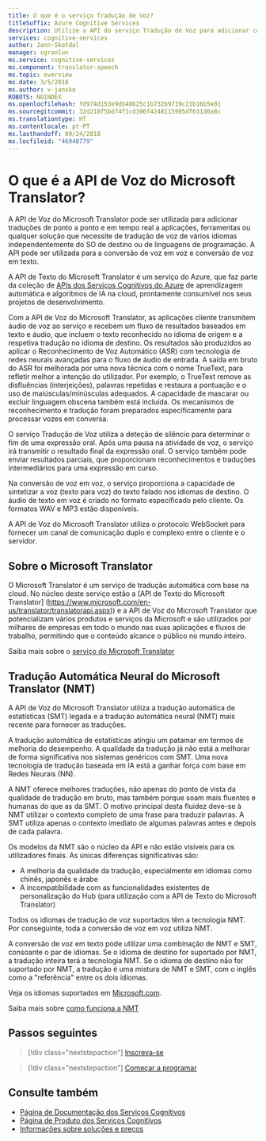 ```yaml
---
title: O que é o serviço Tradução de Voz?
titleSuffix: Azure Cognitive Services
description: Utilize a API do serviço Tradução de Voz para adicionar conversão de voz em voz e conversão de voz em texto das suas aplicações.
services: cognitive-services
author: Jann-Skotdal
manager: cgronlun
ms.service: cognitive-services
ms.component: translator-speech
ms.topic: overview
ms.date: 3/5/2018
ms.author: v-jansko
ROBOTS: NOINDEX
ms.openlocfilehash: fd974d153e9db48b25c1b732b9719c21b16b5e01
ms.sourcegitcommit: 32d218f5bd74f1cd106f4248115985df631d0a8c
ms.translationtype: HT
ms.contentlocale: pt-PT
ms.lasthandoff: 09/24/2018
ms.locfileid: "46948779"
---
```

# <a name="what-is-translator-speech-api"></a>O que é a API de Voz do Microsoft Translator?
A API de Voz do Microsoft Translator pode ser utilizada para adicionar traduções de ponto a ponto e em tempo real a aplicações, ferramentas ou qualquer solução que necessite de tradução de voz de vários idiomas independentemente do SO de destino ou de linguagens de programação. A API pode ser utilizada para a conversão de voz em voz e conversão de voz em texto.

A API de Texto do Microsoft Translator é um serviço do Azure, que faz parte da coleção de [APIs dos Serviços Cognitivos do Azure](https://docs.microsoft.com/azure/#pivot=products&panel=cognitive) de aprendizagem automática e algoritmos de IA na cloud, prontamente consumível nos seus projetos de desenvolvimento.

Com a API de Voz do Microsoft Translator, as aplicações cliente transmitem áudio de voz ao serviço e recebem um fluxo de resultados baseados em texto e áudio, que incluem o texto reconhecido no idioma de origem e a respetiva tradução no idioma de destino. Os resultados são produzidos ao aplicar o Reconhecimento de Voz Automático (ASR) com tecnologia de redes neurais avançadas para o fluxo de áudio de entrada. A saída em bruto do ASR foi melhorada por uma nova técnica com o nome TrueText, para refletir melhor a intenção do utilizador. Por exemplo, o TrueText remove as disfluências (interjeições), palavras repetidas e restaura a pontuação e o uso de maiúsculas/minúsculas adequados. A capacidade de mascarar ou excluir linguagem obscena também está incluída. Os mecanismos de reconhecimento e tradução foram preparados especificamente para processar vozes em conversa. 

O serviço Tradução de Voz utiliza a deteção de silêncio para determinar o fim de uma expressão oral. Após uma pausa na atividade de voz, o serviço irá transmitir o resultado final da expressão oral. O serviço também pode enviar resultados parciais, que proporcionam reconhecimentos e traduções intermediários para uma expressão em curso. 

Na conversão de voz em voz, o serviço proporciona a capacidade de sintetizar a voz (texto para voz) do texto falado nos idiomas de destino. O áudio de texto em voz é criado no formato especificado pelo cliente. Os formatos WAV e MP3 estão disponíveis.

A API de Voz do Microsoft Translator utiliza o protocolo WebSocket para fornecer um canal de comunicação duplo e complexo entre o cliente e o servidor. 

## <a name="about-microsoft-translator"></a>Sobre o Microsoft Translator
O Microsoft Translator é um serviço de tradução automática com base na cloud. No núcleo deste serviço estão a [API de Texto do Microsoft Translator] (https://www.microsoft.com/en-us/translator/translatorapi.aspx)) e a API de Voz do Microsoft Translator que potencializam vários produtos e serviços da Microsoft e são utilizados por milhares de empresas em todo o mundo nas suas aplicações e fluxos de trabalho, permitindo que o conteúdo alcance o público no mundo inteiro.

Saiba mais sobre o [serviço do Microsoft Translator](https://www.microsoft.com/en-us/translator/home.aspx)

## <a name="microsoft-translator-neural-machine-translation-nmt"></a>Tradução Automática Neural do Microsoft Translator (NMT)
A API de Voz do Microsoft Translator utiliza a tradução automática de estatísticas (SMT) legada e a tradução automática neural (NMT) mais recente para fornecer as traduções.

A tradução automática de estatísticas atingiu um patamar em termos de melhoria do desempenho. A qualidade da tradução já não está a melhorar de forma significativa nos sistemas genéricos com SMT. Uma nova tecnologia de tradução baseada em IA está a ganhar força com base em Redes Neurais (NN).

A NMT oferece melhores traduções, não apenas do ponto de vista da qualidade de tradução em bruto, mas também porque soam mais fluentes e humanas do que as da SMT. O motivo principal desta fluidez deve-se à NMT utilizar o contexto completo de uma frase para traduzir palavras. A SMT utiliza apenas o contexto imediato de algumas palavras antes e depois de cada palavra.

Os modelos da NMT são o núcleo da API e não estão visíveis para os utilizadores finais. As únicas diferenças significativas são:
* A melhoria da qualidade da tradução, especialmente em idiomas como chinês, japonês e árabe
* A incompatibilidade com as funcionalidades existentes de personalização do Hub (para utilização com a API de Texto do Microsoft Translator)

Todos os idiomas de tradução de voz suportados têm a tecnologia NMT. Por conseguinte, toda a conversão de voz em voz utiliza NMT. 

A conversão de voz em texto pode utilizar uma combinação de NMT e SMT, consoante o par de idiomas. Se o idioma de destino for suportado por NMT, a tradução inteira terá a tecnologia NMT. Se o idioma de destino não for suportado por NMT, a tradução é uma mistura de NMT e SMT, com o inglês como a "referência" entre os dois idiomas. 

Veja os idiomas suportados em [Microsoft.com](https://www.microsoft.com/en-us/translator/languages.aspx). 

Saiba mais sobre [como funciona a NMT](https://www.microsoft.com/en-us/translator/mt.aspx#nnt)

## <a name="next-steps"></a>Passos seguintes

> [!div class="nextstepaction"]
> [Inscreva-se](translator-speech-how-to-signup.md)

> [!div class="nextstepaction"]
> [Começar a programar](quickstarts/csharp.md)

## <a name="see-also"></a>Consulte também
- [Página de Documentação dos Serviços Cognitivos](https://docs.microsoft.com/azure/#pivot=products&panel=cognitive)
- [Página de Produto dos Serviços Cognitivos](https://azure.microsoft.com/services/cognitive-services/)
- [Informações sobre soluções e preços](https://www.microsoft.com/en-us/translator/home.aspx) 
